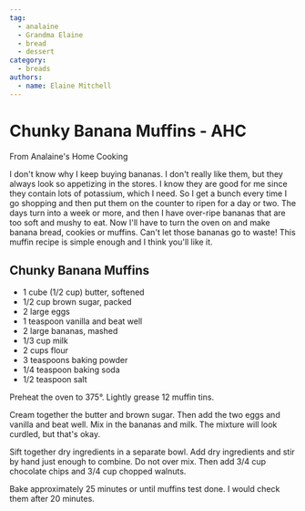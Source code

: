 ```yaml
---
tag:
  - analaine
  - Grandma Elaine
  - bread
  - dessert
category:
  - breads
authors:
  - name: Elaine Mitchell
---
```


# Chunky Banana Muffins - AHC
From Analaine's Home Cooking

I don't know why I keep buying bananas. I don't really like them, but they always look so
appetizing in the stores. I know they are good for me since they contain lots of potassium,
which I need. So I get a bunch every time I go shopping and then put them on the counter to
ripen for a day or two.
The days turn into a week or more, and then I have over-ripe bananas that are too soft and
mushy to eat. Now I'll have to turn the oven on and make banana bread, cookies or muffins.
Can't let those bananas go to waste! This muffin recipe is simple enough and I think you'll like
it.

## Chunky Banana Muffins
* 1 cube (1/2 cup) butter, softened
* 1/2 cup brown sugar, packed
* 2 large eggs
* 1 teaspoon vanilla and beat well
* 2 large bananas, mashed
* 1/3 cup milk
* 2 cups flour
* 3 teaspoons baking powder
* 1/4 teaspoon baking soda
* 1/2 teaspoon salt

Preheat the oven to 375°. Lightly grease 12 muffin tins.

Cream together the butter and brown sugar. Then add the two eggs and vanilla and beat well.
Mix in the bananas and milk. The mixture will look curdled, but that's okay.

Sift together dry ingredients in a separate bowl. Add dry ingredients and stir by hand just
enough to combine. Do not over mix. Then add 3/4 cup chocolate chips and 3/4 cup chopped
walnuts.

Bake approximately 25 minutes or until muffins test done. I would check them after 20 minutes.
